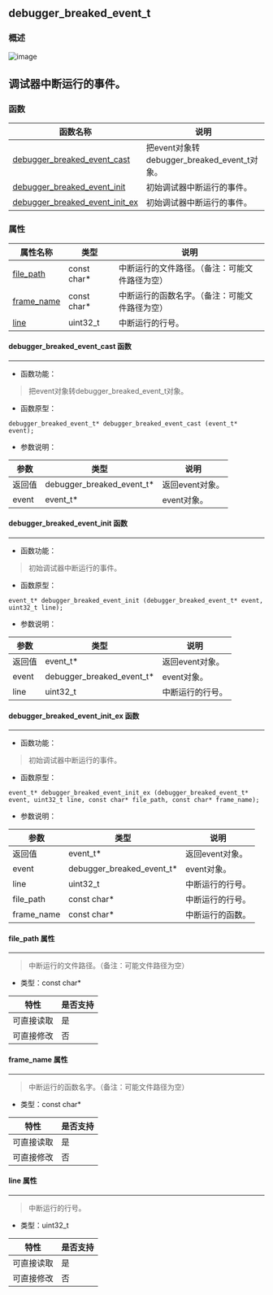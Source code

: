 ## debugger\_breaked\_event\_t
### 概述
![image](images/debugger_breaked_event_t_0.png)

调试器中断运行的事件。
----------------------------------
### 函数
<p id="debugger_breaked_event_t_methods">

| 函数名称 | 说明 | 
| -------- | ------------ | 
| <a href="#debugger_breaked_event_t_debugger_breaked_event_cast">debugger\_breaked\_event\_cast</a> | 把event对象转debugger_breaked_event_t对象。 |
| <a href="#debugger_breaked_event_t_debugger_breaked_event_init">debugger\_breaked\_event\_init</a> | 初始调试器中断运行的事件。 |
| <a href="#debugger_breaked_event_t_debugger_breaked_event_init_ex">debugger\_breaked\_event\_init\_ex</a> | 初始调试器中断运行的事件。 |
### 属性
<p id="debugger_breaked_event_t_properties">

| 属性名称 | 类型 | 说明 | 
| -------- | ----- | ------------ | 
| <a href="#debugger_breaked_event_t_file_path">file\_path</a> | const char* | 中断运行的文件路径。（备注：可能文件路径为空） |
| <a href="#debugger_breaked_event_t_frame_name">frame\_name</a> | const char* | 中断运行的函数名字。（备注：可能文件路径为空） |
| <a href="#debugger_breaked_event_t_line">line</a> | uint32\_t | 中断运行的行号。 |
#### debugger\_breaked\_event\_cast 函数
-----------------------

* 函数功能：

> <p id="debugger_breaked_event_t_debugger_breaked_event_cast">把event对象转debugger_breaked_event_t对象。

* 函数原型：

```
debugger_breaked_event_t* debugger_breaked_event_cast (event_t* event);
```

* 参数说明：

| 参数 | 类型 | 说明 |
| -------- | ----- | --------- |
| 返回值 | debugger\_breaked\_event\_t* | 返回event对象。 |
| event | event\_t* | event对象。 |
#### debugger\_breaked\_event\_init 函数
-----------------------

* 函数功能：

> <p id="debugger_breaked_event_t_debugger_breaked_event_init">初始调试器中断运行的事件。

* 函数原型：

```
event_t* debugger_breaked_event_init (debugger_breaked_event_t* event, uint32_t line);
```

* 参数说明：

| 参数 | 类型 | 说明 |
| -------- | ----- | --------- |
| 返回值 | event\_t* | 返回event对象。 |
| event | debugger\_breaked\_event\_t* | event对象。 |
| line | uint32\_t | 中断运行的行号。 |
#### debugger\_breaked\_event\_init\_ex 函数
-----------------------

* 函数功能：

> <p id="debugger_breaked_event_t_debugger_breaked_event_init_ex">初始调试器中断运行的事件。

* 函数原型：

```
event_t* debugger_breaked_event_init_ex (debugger_breaked_event_t* event, uint32_t line, const char* file_path, const char* frame_name);
```

* 参数说明：

| 参数 | 类型 | 说明 |
| -------- | ----- | --------- |
| 返回值 | event\_t* | 返回event对象。 |
| event | debugger\_breaked\_event\_t* | event对象。 |
| line | uint32\_t | 中断运行的行号。 |
| file\_path | const char* | 中断运行的行号。 |
| frame\_name | const char* | 中断运行的函数。 |
#### file\_path 属性
-----------------------
> <p id="debugger_breaked_event_t_file_path">中断运行的文件路径。（备注：可能文件路径为空）

* 类型：const char*

| 特性 | 是否支持 |
| -------- | ----- |
| 可直接读取 | 是 |
| 可直接修改 | 否 |
#### frame\_name 属性
-----------------------
> <p id="debugger_breaked_event_t_frame_name">中断运行的函数名字。（备注：可能文件路径为空）

* 类型：const char*

| 特性 | 是否支持 |
| -------- | ----- |
| 可直接读取 | 是 |
| 可直接修改 | 否 |
#### line 属性
-----------------------
> <p id="debugger_breaked_event_t_line">中断运行的行号。

* 类型：uint32\_t

| 特性 | 是否支持 |
| -------- | ----- |
| 可直接读取 | 是 |
| 可直接修改 | 否 |
